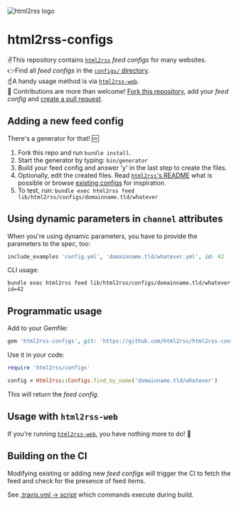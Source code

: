 ![html2rss logo](https://github.com/html2rss/html2rss/raw/master/support/logo.png)

# html2rss-configs

✌️This repository contains [`html2rss`](https://github.com/html2rss/html2rss) _feed configs_ for many websites.  
👉Find all _feed configs_ in the [`configs/` directory](https://github.com/html2rss/html2rss-configs/tree/master/lib/html2rss/configs).  
☝️A handy usage method is via [`html2rss-web`](https://github.com/html2rss/html2rss-web).  
💪 Contributions are more than welcome!
[Fork this repository](https://help.github.com/en/github/getting-started-with-github/fork-a-repo),
add your _feed config_ and
[create a pull request](https://help.github.com/en/github/collaborating-with-issues-and-pull-requests/creating-a-pull-request).

## Adding a new feed config

There's a generator for that! 🆒

1. Fork this repo and run `bundle install`.
2. Start the generator by typing: `bin/generator`  
3. Build your feed config and answer 'y' in the last step to create the files.
4. Optionally, edit the created files. Read [`html2rss`'s README](https://github.com/html2rss/html2rss/blob/master/README.md) what is possible or browse [existing configs](https://github.com/html2rss/html2rss-configs/tree/master/lib/html2rss/configs) for inspiration.
4. To test, run:
   `bundle exec html2rss feed lib/html2rss/configs/domainname.tld/whatever`  

## Using dynamic parameters in `channel` attributes

When you're using dynamic parameters, you have to provide the parameters to the spec, too:

```ruby
include_examples 'config.yml', 'domainname.tld/whatever.yml', id: 42
```

CLI usage:

```
bundle exec html2rss feed lib/html2rss/configs/domainname.tld/whatever id=42
```

## Programmatic usage

Add to your Gemfile:

```ruby
gem 'html2rss-configs', git: 'https://github.com/html2rss/html2rss-configs.git'
```

Use it in your code:

```ruby
require 'html2rss/configs'

config = Html2rss::Configs.find_by_name('domainname.tld/whatever')
```

This will return the _feed config_.

## Usage with `html2rss-web`

If you're running [`html2rss-web`](https://github.com/html2rss/html2rss-web),
you have nothing more to do! 🎉

## Building on the CI

Modifying existing or adding new _feed configs_ will trigger the CI to fetch the feed
and check for the presence of feed items.

See [.travis.yml -> script](https://github.com/html2rss/html2rss-configs/blob/master/.travis.yml) which commands execute during build.
